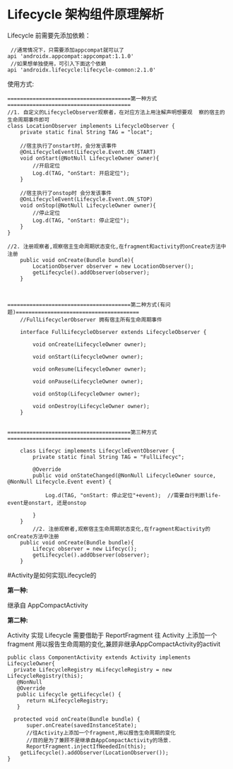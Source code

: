 # Lifecycle 架构组件原理解析

Lifecycle 前需要先添加依赖：

	 //通常情况下，只需要添加appcompat就可以了
	api 'androidx.appcompat:appcompat:1.1.0'
	 //如果想单独使用，可引入下面这个依赖
	api 'androidx.lifecycle:lifecycle-common:2.1.0'


使用方式:

	=======================================第一种方式=======================================
	//1. 自定义的LifecycleObserver观察者，在对应方法上用注解声明想要观  察的宿主的生命周期事件即可
	class LocationObserver implements LifecycleObserver {
	    private static final String TAG = "locat";
	
	    //宿主执行了onstart时，会分发该事件
	    @OnLifecycleEvent(Lifecycle.Event.ON_START)
	    void onStart(@NotNull LifecycleOwner owner){
	        //开启定位
	        Log.d(TAG, "onStart: 开启定位");
	    }
	
	    //宿主执行了onstop时 会分发该事件
	    @OnLifecycleEvent(Lifecycle.Event.ON_STOP)
	    void onStop(@NotNull LifecycleOwner owner){
	        //停止定位
	        Log.d(TAG, "onStart: 停止定位");
	    }
	}
			
	//2. 注册观察者,观察宿主生命周期状态变化,在fragment和activity的onCreate方法中注册
	    public void onCreate(Bundle bundle){
	        LocationObserver observer = new LocationObserver();
	        getLifecycle().addObserver(observer);
	    }



	=======================================第二种方式(有问题)=======================================
		//FullLifecyclerObserver 拥有宿主所有生命周期事件

		interface FullLifecycleObserver extends LifecycleObserver {

		    void onCreate(LifecycleOwner owner);
		
		    void onStart(LifecycleOwner owner);
		
		    void onResume(LifecycleOwner owner);
		
		    void onPause(LifecycleOwner owner);
		
		    void onStop(LifecycleOwner owner);
		
		    void onDestroy(LifecycleOwner owner);
		}


	=======================================第三种方式=======================================

		class Lifecyc implements LifecycleEventObserver {
		    private static final String TAG = "FullLifecyc";
		
		    @Override
		    public void onStateChanged(@NonNull LifecycleOwner source, @NonNull Lifecycle.Event event) {
 		
		        Log.d(TAG, "onStart: 停止定位"+event);	//需要自行判断life-event是onstart, 还是onstop

		    }
		}
			//2. 注册观察者,观察宿主生命周期状态变化,在fragment和activity的onCreate方法中注册
	    public void onCreate(Bundle bundle){
	        Lifecyc observer = new Lifecyc();
	        getLifecycle().addObserver(observer);
	    }

#Activity是如何实现Lifecycle的

**第一种:**

继承自 AppCompactActivity

**第二种:**

Activity 实现 Lifecycle 需要借助于 ReportFragment 往 Activity 上添加一个 fragment 用以报告生命周期的变化,兼顾非继承AppCompactActivity的activit

	public class ComponentActivity extends Activity implements LifecycleOwner{
	  private LifecycleRegistry mLifecycleRegistry = new LifecycleRegistry(this);
	   @NonNull
	   @Override
	   public Lifecycle getLifecycle() {
	      return mLifecycleRegistry;
	   }
	  
	  protected void onCreate(Bundle bundle) {
	      super.onCreate(savedInstanceState);
	      //往Activity上添加一个fragment,用以报告生命周期的变化
	      //目的是为了兼顾不是继承自AppCompactActivity的场景.
	      ReportFragment.injectIfNeededIn(this); 
        getLifecycle().addObserver(LocationObserver());
	}